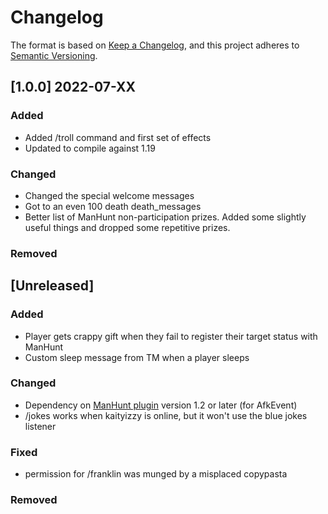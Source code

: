 # Changelog

The format is based on [Keep a Changelog](https://keepachangelog.com/en/1.0.0/),
and this project adheres to [Semantic Versioning](https://semver.org/spec/v2.0.0.html).

## [1.0.0] 2022-07-XX
### Added
- Added /troll command and first set of effects
- Updated to compile against 1.19

### Changed
- Changed the special welcome messages
- Got to an even 100 death death_messages
- Better list of ManHunt non-participation prizes. Added some slightly useful things and dropped some repetitive prizes.

### Removed

## [Unreleased]
### Added
- Player gets crappy gift when they fail to register their target status with ManHunt
- Custom sleep message from TM when a player sleeps

### Changed
- Dependency on [ManHunt plugin](https://github.com/jchoyt/ManHunt) version 1.2 or later (for AfkEvent)
- /jokes works when kaityizzy is online, but it won't use the blue jokes listener

### Fixed
- permission for /franklin was munged by a misplaced copypasta

### Removed
